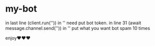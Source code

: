 # my-bot
in last line (client.run('')) in '' need put bot token.
  in line 31 (await message.channel.send('')) in '' put what you want bot spam 10 times 

enjoy❤❤❤
